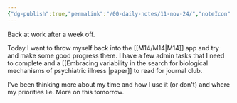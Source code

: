 ```yaml
---
{"dg-publish":true,"permalink":"/00-daily-notes/11-nov-24/","noteIcon":""}
---
```


Back at work after a week off.

Today I want to throw myself back into the [[M14/M14\|M14]] app and try and make some good progress there. I have a few admin tasks that I need to complete and a [[Embracing variability in the search for biological mechanisms of psychiatric illness \|paper]] to read for journal club.

I've been thinking more about my time and how I use it (or don't) and where my priorities lie. More on this tomorrow.

